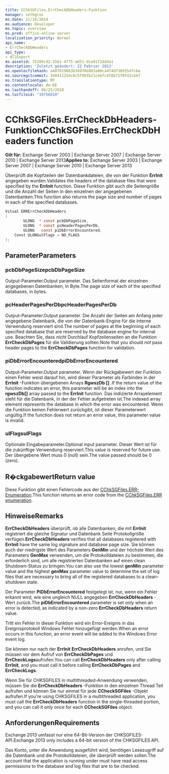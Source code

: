 ```yaml
---
title: CChkSGFiles.ErrCheckDbHeaders-Funktion
manager: sethgros
ms.date: 11/16/2014
ms.audience: Developer
ms.topic: overview
ms.prod: office-online-server
localization_priority: Normal
api_name:
- ErrCheckDbHeaders
api_type:
- dllExport
ms.assetid: 75289cd2-35b1-4f75-a651-dce01f1ddda1
description: 'Zuletzt geändert: 22 Februar 2013'
ms.openlocfilehash: a407019063b34970e883a00ca4f4d730935d7cba
ms.sourcegitcommit: 34041125dc8c5f993b21cebfc4f8b72f0fd2cb6f
ms.translationtype: MT
ms.contentlocale: de-DE
ms.lasthandoff: 06/25/2018
ms.locfileid: "19756810"
---
```

# <a name="cchksgfileserrcheckdbheaders-function"></a><span data-ttu-id="ae976-103">CChkSGFiles.ErrCheckDbHeaders-Funktion</span><span class="sxs-lookup"><span data-stu-id="ae976-103">CChkSGFiles.ErrCheckDbHeaders function</span></span>

<span data-ttu-id="ae976-104">**Gilt für:** Exchange Server 2003 | Exchange Server 2007 | Exchange Server 2010 | Exchange Server 2013</span><span class="sxs-lookup"><span data-stu-id="ae976-104">**Applies to:** Exchange Server 2003 | Exchange Server 2007 | Exchange Server 2010 | Exchange Server 2013</span></span> 
  
<span data-ttu-id="ae976-105">Überprüft die Kopfzeilen der Datenbankdateien, die von der Funktion **ErrInit** angegeben wurden.</span><span class="sxs-lookup"><span data-stu-id="ae976-105">Validates the headers of the database files that were specified by the **ErrInit** function.</span></span> <span data-ttu-id="ae976-106">Diese Funktion gibt auch die Seitengröße und die Anzahl der Seiten in den einzelnen der angegebenen Datenbanken.</span><span class="sxs-lookup"><span data-stu-id="ae976-106">This function also returns the page size and number of pages in each of the specified databases.</span></span> 
  
```cs
Vitual ERRErrCheckDbHeaders  
(
        ULONG  * const pcbDbPageSize,
        ULONG  * const pcHeaderPagesPerDb,
        ULONG   const piDbErrorEncountered,
    Const ULONGulFlags = NO_FLAGS
);

```

## <a name="parameters"></a><span data-ttu-id="ae976-107">Parameter</span><span class="sxs-lookup"><span data-stu-id="ae976-107">Parameters</span></span>

### <a name="pcbdbpagesize"></a><span data-ttu-id="ae976-108">pcbDbPageSize</span><span class="sxs-lookup"><span data-stu-id="ae976-108">pcbDbPageSize</span></span> 
  
<span data-ttu-id="ae976-109">Output-Parameter.</span><span class="sxs-lookup"><span data-stu-id="ae976-109">Output parameter.</span></span> <span data-ttu-id="ae976-110">Das Seitenformat der einzelnen angegebenen Datenbanken, in Byte.</span><span class="sxs-lookup"><span data-stu-id="ae976-110">The page size of each of the specified databases, in bytes.</span></span>
    
### <a name="pcheaderpagesperdb"></a><span data-ttu-id="ae976-111">pcHeaderPagesPerDb</span><span class="sxs-lookup"><span data-stu-id="ae976-111">pcHeaderPagesPerDb</span></span> 
  
<span data-ttu-id="ae976-112">Output-Parameter.</span><span class="sxs-lookup"><span data-stu-id="ae976-112">Output parameter.</span></span> <span data-ttu-id="ae976-113">Die Anzahl der Seiten am Anfang jeder angegebene Datenbank, die von der Datenbank-Engine für die interne Verwendung reserviert sind.</span><span class="sxs-lookup"><span data-stu-id="ae976-113">The number of pages at the beginning of each specified database that are reserved by the database engine for internal use.</span></span> <span data-ttu-id="ae976-114">Beachten Sie, dass *nicht* Durchlauf Kopfzeilenseiten an die Funktion **ErrCheckDbPages** für die Validierung sollten.</span><span class="sxs-lookup"><span data-stu-id="ae976-114">Note that you should *not* pass header pages to the **ErrCheckDbPages** function for validation.</span></span> 
    
### <a name="pidberrorencountered"></a><span data-ttu-id="ae976-115">piDbErrorEncountered</span><span class="sxs-lookup"><span data-stu-id="ae976-115">piDbErrorEncountered</span></span>
  
<span data-ttu-id="ae976-116">Output-Parameter.</span><span class="sxs-lookup"><span data-stu-id="ae976-116">Output parameter.</span></span> <span data-ttu-id="ae976-117">Wenn der Rückgabewert der Funktion einen Fehler weist darauf hin, wird dieser Parameter als Farbindex in der **ErrInit** -Funktion übergebenen Arrays **RgwszDb []** .</span><span class="sxs-lookup"><span data-stu-id="ae976-117">If the return value of the function indicates an error, this parameter will be an index into the **rgwszDb[]** array passed to the **ErrInit** function.</span></span> <span data-ttu-id="ae976-118">Das indizierte Arrayelement steht für die Datenbank, in der der Fehler aufgetreten ist.</span><span class="sxs-lookup"><span data-stu-id="ae976-118">The indexed array element represents the database in which the error was encountered.</span></span> <span data-ttu-id="ae976-119">Wenn die Funktion keinen Fehlerwert zurückgibt, ist dieser Parameterwert ungültig.</span><span class="sxs-lookup"><span data-stu-id="ae976-119">If the function does not return an error value, this parameter value is invalid.</span></span> 
    
### <a name="ulflags"></a><span data-ttu-id="ae976-120">ulFlags</span><span class="sxs-lookup"><span data-stu-id="ae976-120">ulFlags</span></span> 
  
<span data-ttu-id="ae976-121">Optionale Eingabeparameter.</span><span class="sxs-lookup"><span data-stu-id="ae976-121">Optional input parameter.</span></span> <span data-ttu-id="ae976-122">Dieser Wert ist für die zukünftige Verwendung reserviert.</span><span class="sxs-lookup"><span data-stu-id="ae976-122">This value is reserved for future use.</span></span> <span data-ttu-id="ae976-123">Der übergebene Wert muss 0 (null) sein.</span><span class="sxs-lookup"><span data-stu-id="ae976-123">The value passed should be 0 (zero).</span></span>
    
## <a name="return-value"></a><span data-ttu-id="ae976-124">R�ckgabewert</span><span class="sxs-lookup"><span data-stu-id="ae976-124">Return value</span></span>

<span data-ttu-id="ae976-125">Diese Funktion gibt einen Fehlercode aus der [CChkSGFiles.ERR-Enumeration](cchksgfiles-err-enumeration.md).</span><span class="sxs-lookup"><span data-stu-id="ae976-125">This function returns an error code from the [CChkSGFiles.ERR enumeration](cchksgfiles-err-enumeration.md).</span></span>
  
## <a name="remarks"></a><span data-ttu-id="ae976-126">Hinweise</span><span class="sxs-lookup"><span data-stu-id="ae976-126">Remarks</span></span>

<span data-ttu-id="ae976-127">**ErrCheckDbHeaders** überprüft, ob alle Datenbanken, die mit **ErrInit** registriert die gleiche Signatur und Datenbank Seite Protokollgröße verfügen.</span><span class="sxs-lookup"><span data-stu-id="ae976-127">**ErrCheckDbHeaders** verifies that all databases registered with **ErrInit** have the same log signature and database page size.</span></span> <span data-ttu-id="ae976-128">Sie können auch der niedrigste Wert des Parameters **GenMin** und der höchste Wert des Parameters **GenMax** verwenden, um die Protokolldateien zu bestimmen, die erforderlich sind, um alle registrierten Datenbanken auf einen clean Shutdown-Status zu bringen.</span><span class="sxs-lookup"><span data-stu-id="ae976-128">You can also use the lowest **genMin** parameter value and the highest **genMax** parameter value to determine the set of log files that are necessary to bring all of the registered databases to a clean-shutdown state.</span></span> 
  
<span data-ttu-id="ae976-129">Der Parameter **PiDbErrorEncountered** festgelegt ist, nur, wenn ein Fehler erkannt wird, wie eine ungleich NULL angegeben **ErrCheckDbHeaders** -Wert zurück.</span><span class="sxs-lookup"><span data-stu-id="ae976-129">The **piDbErrorEncountered** parameter is set only when an error is detected, as indicated by a non-zero **ErrCheckDbHeaders** return value.</span></span> 
  
<span data-ttu-id="ae976-130">Tritt ein Fehler in dieser Funktion wird ein Error-Ereignis in das Ereignisprotokoll Windows Fehler hinzugefügt werden.</span><span class="sxs-lookup"><span data-stu-id="ae976-130">When an error occurs in this function, an error event will be added to the Windows Error event log.</span></span>
  
<span data-ttu-id="ae976-131">Sie können nur nach der **ErrInit** **ErrCheckDbHeaders** anrufen, und Sie müssen vor dem Aufruf von **ErrCheckDbPages** und **ErrCheckLogs**aufrufen.</span><span class="sxs-lookup"><span data-stu-id="ae976-131">You can call **ErrCheckDbHeaders** only after calling **ErrInit**, and you must call it before calling **ErrCheckDbPages** and **ErrCheckLogs**.</span></span>
  
<span data-ttu-id="ae976-132">Wenn Sie für CHKSGFILES in multithreaded-Anwendung verwenden, müssen Sie die **ErrCheckDbHeaders** -Funktion in den einzelnen Thread Teil aufrufen und können Sie nur einmal für jede **CCheckSGFiles** -Objekt aufrufen.</span><span class="sxs-lookup"><span data-stu-id="ae976-132">If you're using CHKSGFILES in a multithreaded application, you must call the **ErrCheckDbHeaders** function in the single-threaded portion, and you can call it only once for each **CCheckSGFiles** object.</span></span> 
  
## <a name="requirements"></a><span data-ttu-id="ae976-133">Anforderungen</span><span class="sxs-lookup"><span data-stu-id="ae976-133">Requirements</span></span>

<span data-ttu-id="ae976-134">Exchange 2013 umfasst nur eine 64-Bit-Version der CHKSGFILES-API.</span><span class="sxs-lookup"><span data-stu-id="ae976-134">Exchange 2013 only includes a 64-bit version of the CHKSGFILES API.</span></span>
  
<span data-ttu-id="ae976-135">Das Konto, unter die Anwendung ausgeführt wird, benötigen Lesezugriff auf die Datenbank und die Protokolldateien, die überprüft werden sollen.</span><span class="sxs-lookup"><span data-stu-id="ae976-135">The account that the application is running under must have read access permissions to the database and log files that are to be checked.</span></span>
  


